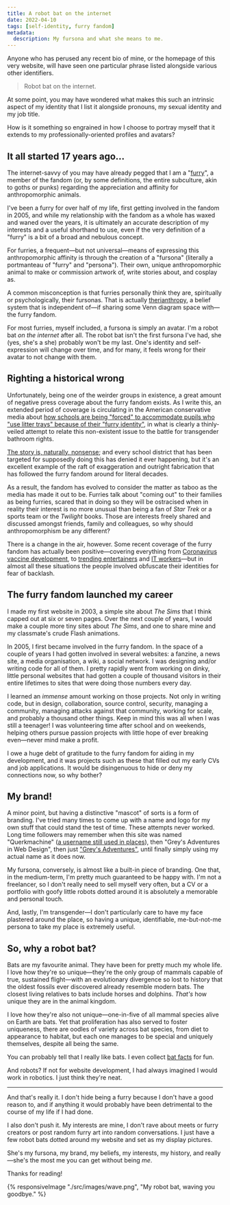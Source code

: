 ```yaml
---
title: A robot bat on the internet
date: 2022-04-10
tags: [self-identity, furry fandom]
metadata:
  description: My fursona and what she means to me.
---
```


Anyone who has perused any recent bio of mine, or the homepage of this very website, will have seen one particular phrase listed alongside various other identifiers.

> Robot bat on the internet.

At some point, you may have wondered what makes this such an intrinsic aspect of my identity that I list it alongside pronouns, my sexual identity and my job title.

How is it something so engrained in how I choose to portray myself that it extends to my professionally-oriented profiles and avatars?

## It all started 17 years ago…

The internet-savvy of you may have already pegged that I am a "[furry](https://en.wikipedia.org/wiki/Furry_fandom)", a member of the fandom (or, by some definitions, the entire subculture, akin to goths or punks) regarding the appreciation and affinity for anthropomorphic animals.

I've been a furry for over half of my life, first getting involved in the fandom in 2005, and while my relationship with the fandom as a whole has waxed and waned over the years, it is ultimately an accurate description of my interests and a useful shorthand to use, even if the very definition of a "furry" is a bit of a broad and nebulous concept.

For furries, a frequent—but not universal—means of expressing this anthropomorphic affinity is through the creation of a "fursona" (literally a portmanteau of "furry" and "persona"). Their own, unique anthropomorphic animal to make or commission artwork of, write stories about, and cosplay as.

A common misconception is that furries personally think they are, spiritually or psychologically, their fursonas. That is actually [therianthropy](https://en.wikipedia.org/wiki/Therianthropy#Modern_therianthropy), a belief system that is independent of—if sharing some Venn diagram space with—the furry fandom.

For most furries, myself included, a fursona is simply an avatar. I'm a robot bat _on the internet_ after all. The robot bat isn't the first fursona I've had, she (yes, she's a she) probably won't be my last. One's identity and self-expression will change over time, and for many, it feels wrong for their avatar to not change with them.

## Righting a historical wrong

Unfortunately, being one of the weirder groups in existence, a great amount of negative press coverage about the furry fandom exists. As I write this, an extended period of coverage is circulating in the American conservative media about [how schools are being "forced" to accommodate pupils who "use litter trays" because of their "furry identity"](https://www.thedailybeast.com/furry-panic-is-the-latest-dumb-gop-attack-on-public-schools), in what is clearly a thinly-veiled attempt to relate this non-existent issue to the battle for transgender bathroom rights.

[The story is, naturally, nonsense](https://www.theguardian.com/us-news/2022/mar/29/nebraska-lawmaker-litter-boxes-claim-debunked); and every school district that has been targeted for supposedly doing this has denied it ever happening, but it's an excellent example of the raft of exaggeration and outright fabrication that has followed the furry fandom around for literal decades.

As a result, the fandom has evolved to consider the matter as taboo as the media has made it out to be. Furries talk about "coming out" to their families as being furries, scared that in doing so they will be ostracised when in reality their interest is no more unusual than being a fan of _Star Trek_ or a sports team or the _Twilight_ books. Those are interests freely shared and discussed amongst friends, family and colleagues, so why should anthropomorphism be any different?

There is a change in the air, however. Some recent coverage of the furry fandom has actually been positive—covering everything from [Coronavirus vaccine development](https://www.inputmag.com/features/furry-scientist-vaccines-chise-covid-19-twitter-controversy), to [trending entertainers](https://www.polygon.com/2021/2/18/22289309/twitch-vtuber-chester-otter-vr-kris-yim-animation) and [IT workers](https://thespinoff.co.nz/irl/11-01-2022/who-runs-the-internet-furries)—but in almost all these situations the people involved obfuscate their identities for fear of backlash.

## The furry fandom launched my career

I made my first website in 2003, a simple site about _The Sims_ that I think capped out at six or seven pages. Over the next couple of years, I would make a couple more tiny sites about _The Sims_, and one to share mine and my classmate's crude Flash animations.

In 2005, I first became involved in the furry fandom. In the space of a couple of years I had gotten involved in several websites: a fanzine, a news site, a media organisation, a wiki, a social network. I was designing and/or writing code for all of them. I pretty rapidly went from working on dinky, little personal websites that had gotten a couple of thousand visitors in their entire lifetimes to sites that were doing those numbers every day.

I learned an _immense_ amount working on those projects. Not only in writing code, but in design, collaboration, source control, security, managing a community, managing attacks against that community, working for scale, and probably a thousand other things. Keep in mind this was all when I was still a teenager! I was volunteering time after school and on weekends, helping others pursue passion projects with little hope of ever breaking even—never mind make a profit.

I owe a huge debt of gratitude to the furry fandom for aiding in my development, and it was projects such as these that filled out my early CVs and job applications. It would be disingenuous to hide or deny my connections now, so why bother?

## My brand!

A minor point, but having a distinctive "mascot" of sorts is a form of branding. I've tried many times to come up with a name and logo for my own stuff that could stand the test of time. These attempts never worked. Long time followers may remember when this site was named "Querkmachine" ([a username still used in places](https://github.com/querkmachine)), then "Grey's Adventures in Web Design", then just ["Grey's Adventures"](https://web.archive.org/web/20120418022337/http://greysadventures.com/), until finally simply using my actual name as it does now.

My fursona, conversely, is almost like a built-in piece of branding. One that, in the medium-term, I'm pretty much guaranteed to be happy with. I'm not a freelancer, so I don't really need to sell myself very often, but a CV or a portfolio with goofy little robots dotted around it is absolutely a memorable and personal touch.

And, lastly, I'm transgender—I don't particularly care to have my face plastered around the place, so having a unique, identifiable, me-but-not-me persona to take my place is extremely useful.

## So, why a robot bat?

Bats are my favourite animal. They have been for pretty much my whole life. I love how they're so unique—they're the only group of mammals capable of true, sustained flight—with an evolutionary divergence so lost to history that the oldest fossils ever discovered already resemble modern bats. The closest living relatives to bats include horses and dolphins. _That's_ how unique they are in the animal kingdom.

I love how they're also not unique—one-in-five of all mammal species alive on Earth are bats. Yet that proliferation has also served to foster uniqueness, there are oodles of variety across bat species, from diet to appearance to habitat, but each one manages to be special and uniquely themselves, despite all being the same.

You can probably tell that I really like bats. I even collect [bat facts](http://projects.berly.kim/bat-fact/) for fun.

And robots? If not for website development, I had always imagined I would work in robotics. I just think they're neat.

---

And that's really it. I don't hide being a furry because I don't have a good reason to, and if anything it would probably have been detrimental to the course of my life if I had done.

I also don't push it. My interests are mine, I don't rave about meets or furry creators or post random furry art into random conversations. I just have a few robot bats dotted around my website and set as my display pictures.

She's my fursona, my brand, my beliefs, my interests, my history, and really—she's the most me you can get without being _me_.

Thanks for reading!

{% responsiveImage "./src/images/wave.png", "My robot bat, waving you goodbye." %}
